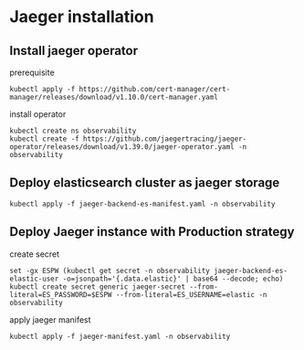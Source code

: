 # Jaeger installation
## Install jaeger operator
prerequisite
```
kubectl apply -f https://github.com/cert-manager/cert-manager/releases/download/v1.10.0/cert-manager.yaml
```
install operator
```
kubectl create ns observability
kubectl create -f https://github.com/jaegertracing/jaeger-operator/releases/download/v1.39.0/jaeger-operator.yaml -n observability
```
## Deploy elasticsearch cluster as jaeger storage
```
kubectl apply -f jaeger-backend-es-manifest.yaml -n observability
```

## Deploy Jaeger instance with Production strategy
create secret
```
set -gx ESPW (kubectl get secret -n observability jaeger-backend-es-elastic-user -o=jsonpath='{.data.elastic}' | base64 --decode; echo)
kubectl create secret generic jaeger-secret --from-literal=ES_PASSWORD=$ESPW --from-literal=ES_USERNAME=elastic -n observability
```
apply jaeger manifest 
```
kubectl apply -f jaeger-manifest.yaml -n observability
```
